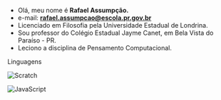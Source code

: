 - Olá, meu nome é **Rafael Assumpção.**
- e-mail: **rafael.assumpcao@escola.pr.gov.br**
- Licenciado em Filosofia pela Universidade Estadual de Londrina.
- Sou professor do Colégio Estadual Jayme Canet, em Bela Vista do Paraíso - PR.
- Leciono a disciplina de Pensamento Computacional.


Linguagens

![Scratch]({https://img.shields.io/badge/Scratch-4D97FF?style=for-the-badge&logo=Scratch&logoColor=white})

![JavaScript]({https://img.shields.io/badge/JavaScript-323330?style=for-the-badge&logo=javascript&logoColor=F7DF1E})



<!---
professorrafael1/professorrafael1 is a ✨ special ✨ repository because its `README.md` (this file) appears on your GitHub profile.
You can click the Preview link to take a look at your changes.
--->

